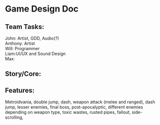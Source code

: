 # Game Design Doc
## Team Tasks:
John: Artist, GDD, Audio(?)\
Anthony: Artist\
Will: Programmer\
Liam:UI/UX and Sound Design\
Max:
## Story/Core:


## Features: 
Metroidvania, double jump, dash, weapon attack (melee and ranged), dash jump, lesser enemies, final boss, post-apocalyptic, different enemies depending on weapon type, toxic wastes, rusted pipes, fallout, side-scrolling, 

